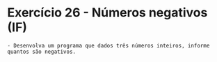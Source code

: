 # Exercício 26 - Números negativos (IF)

    - Desenvolva um programa que dados três números inteiros, informe quantos são negativos.